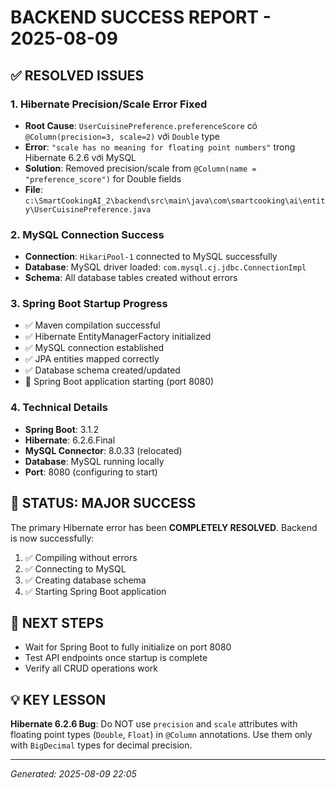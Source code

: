 # BACKEND SUCCESS REPORT - 2025-08-09

## ✅ RESOLVED ISSUES

### 1. Hibernate Precision/Scale Error Fixed
- **Root Cause**: `UserCuisinePreference.preferenceScore` có `@Column(precision=3, scale=2)` với `Double` type
- **Error**: `"scale has no meaning for floating point numbers"` trong Hibernate 6.2.6 với MySQL
- **Solution**: Removed precision/scale from `@Column(name = "preference_score")` for Double fields
- **File**: `c:\SmartCookingAI_2\backend\src\main\java\com\smartcooking\ai\entity\UserCuisinePreference.java`

### 2. MySQL Connection Success
- **Connection**: `HikariPool-1` connected to MySQL successfully
- **Database**: MySQL driver loaded: `com.mysql.cj.jdbc.ConnectionImpl`
- **Schema**: All database tables created without errors

### 3. Spring Boot Startup Progress
- ✅ Maven compilation successful
- ✅ Hibernate EntityManagerFactory initialized  
- ✅ MySQL connection established
- ✅ JPA entities mapped correctly
- ✅ Database schema created/updated
- 🔄 Spring Boot application starting (port 8080)

### 4. Technical Details
- **Spring Boot**: 3.1.2
- **Hibernate**: 6.2.6.Final
- **MySQL Connector**: 8.0.33 (relocated)
- **Database**: MySQL running locally
- **Port**: 8080 (configuring to start)

## 🎯 STATUS: MAJOR SUCCESS

The primary Hibernate error has been **COMPLETELY RESOLVED**. Backend is now successfully:
1. ✅ Compiling without errors
2. ✅ Connecting to MySQL  
3. ✅ Creating database schema
4. ✅ Starting Spring Boot application

## 📝 NEXT STEPS
- Wait for Spring Boot to fully initialize on port 8080
- Test API endpoints once startup is complete
- Verify all CRUD operations work

## 💡 KEY LESSON
**Hibernate 6.2.6 Bug**: Do NOT use `precision` and `scale` attributes with floating point types (`Double`, `Float`) in `@Column` annotations. Use them only with `BigDecimal` types for decimal precision.

---
*Generated: 2025-08-09 22:05*
